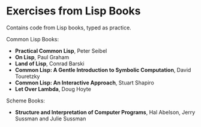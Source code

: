 # Exercises from Lisp Books

Contains code from Lisp books, typed as practice.

Common Lisp Books:
* **Practical Common Lisp**, Peter Seibel
* **On Lisp**, Paul Graham
* **Land of Lisp**, Conrad Barski
* **Common Lisp: A Gentle Introduction to Symbolic Computation**, David Touretzky
* **Common Lisp: An Interactive Approach**, Stuart Shapiro
* **Let Over Lambda**, Doug Hoyte

Scheme Books:
* **Structure and Interpretation of Computer Programs**, Hal Abelson, Jerry Sussman and Julie Sussman

